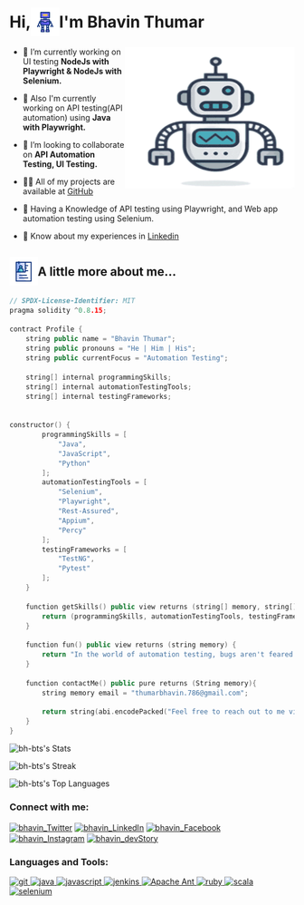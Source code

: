 <h1 align="center" style="display: flex; align-items: center;">
    Hi,<img src="GIF/chatbot.gif" width="50px" height="50px" style="vertical-align: middle;" align="center">I'm Bhavin Thumar
</h1>

<img align="right" height="250" width="300" alt="GIF" src="GIF/old-robot.gif"/>

- 🔭 I’m currently working on UI testing **NodeJs with Playwright & NodeJs with Selenium.**

- 🌱 Also I'm currently working on API testing(API automation) using **Java with Playwright.**

- 👯 I’m looking to collaborate on **API Automation Testing, UI Testing.**

- 👨‍💻 All of my projects are available at [GitHub](https://github.com/bh-bts)

- 💬 Having a Knowledge of API testing using Playwright, and Web app automation testing using Selenium.

- 📄 Know about my experiences in [Linkedin](https://www.linkedin.com/in/bhavin-thumar-633197217/)

<h2 align="center" style="display: flex; align-items: center;">
    <img src="GIF/dossier.gif" width="50px" height="50px" style="vertical-align: middle;" align="center"> A little more about me...
</h2>

``` cpp
// SPDX-License-Identifier: MIT
pragma solidity ^0.8.15;

contract Profile {
    string public name = "Bhavin Thumar";
    string public pronouns = "He | Him | His";
    string public currentFocus = "Automation Testing";

    string[] internal programmingSkills;
    string[] internal automationTestingTools;
    string[] internal testingFrameworks;


constructor() {
        programmingSkills = [
            "Java", 
            "JavaScript",
            "Python"
        ];
        automationTestingTools = [
            "Selenium",
            "Playwright",
            "Rest-Assured",
            "Appium",
            "Percy"
        ];
        testingFrameworks = [
            "TestNG",
            "Pytest"
        ];
    }

    function getSkills() public view returns (string[] memory, string[] memory, string[] memory) {
        return (programmingSkills, automationTestingTools, testingFrameworks);
    }

    function fun() public view returns (string memory) {
        return "In the world of automation testing, bugs aren't feared they're expected guests, welcomed with open arms by our code!";
    }

    function contactMe() public pure returns (String memory){
        string memory email = "thumarbhavin.786@gmail.com";

        return string(abi.encodePacked("Feel free to reach out to me via email at ", email));
    }
}

```
![bh-bts's Stats](https://github-readme-stats.vercel.app/api?username=bh-bts&theme=vue-dark&show_icons=true&hide_border=true&count_private=true)

![bh-bts's Streak](https://github-readme-streak-stats.herokuapp.com/?user=bh-bts&theme=vue-dark&hide_border=true)

![bh-bts's Top Languages](https://github-readme-stats.vercel.app/api/top-langs/?username=bh-bts&theme=vue-dark&show_icons=true&hide_border=true&layout=compact)


<h3 align="left">Connect with me:</h3>
<p align="left">
<a href="https://twitter.com/BhavinThumar14" target="blank"><img align="center" src="https://cdn.jsdelivr.net/npm/simple-icons@3.0.1/icons/twitter.svg" alt="bhavin_Twitter" height="30" width="40" /></a>
<a href="https://www.linkedin.com/in/bhavin-thumar-633197217/" target="blank"><img align="center" src="https://cdn.jsdelivr.net/npm/simple-icons@3.0.1/icons/linkedin.svg" alt="bhavin_LinkedIn" height="30" width="40" /></a>
<a href="https://www.facebook.com/bhavin.thumar.750/" target="blank"><img align="center" src="https://cdn.jsdelivr.net/npm/simple-icons@3.0.1/icons/facebook.svg" alt="bhavin_Facebook" height="30" width="40" /></a>
<a href="https://www.instagram.com/bhavin_thumar__bts/" target="blank"><img align="center" src="https://cdn.jsdelivr.net/npm/simple-icons@3.0.1/icons/instagram.svg" alt="bhavin_Instagram" height="30" width="40" /></a>
<a href="https://devstory.fyi/bhavin-thumar" target="blank"><img align="center" src="https://w7.pngwing.com/pngs/549/715/png-transparent-web-development-logo-website-web-design-symmetry-internet-thumbnail.png" alt="bhavin_devStory" height="30" width="40" /></a>
</p>

<h3 align="left">Languages and Tools:</h3>
<p align="left"> 
<a href="https://git-scm.com/" target="_blank"> <img src="https://www.vectorlogo.zone/logos/git-scm/git-scm-icon.svg" alt="git" width="40" height="40"/> </a> 
<a href="https://www.java.com" target="_blank"> <img src="https://icon-library.com/images/java-icon-images/java-icon-images-6.jpg" alt="java" width="40" height="40"/> </a> 
<a href="https://developer.mozilla.org/en-US/docs/Web/JavaScript" target="_blank"> <img src="https://sujanbyanjankar.com.np/wp-content/uploads/2019/09/javascript.png" alt="javascript" width="40" height="40"/> </a> 
<a href="https://www.jenkins.io" target="_blank"> <img src="https://www.vectorlogo.zone/logos/jenkins/jenkins-icon.svg" alt="jenkins" width="40" height="40"/> </a> 
<a href="https://ant.apache.org/bindownload.cgi" target="_blank"> <img src="https://res.cloudinary.com/canonical/image/fetch/f_auto,q_auto,fl_sanitize,w_60,h_60/https://dashboard.snapcraft.io/site_media/appmedia/2019/06/ant-logo_PMiBrWC.png" alt="Apache Ant" width="40" height="40"/> </a> 
<a href="https://karatelabs.github.io/karate/karate-core/" target="_blank"> <img src="https://upload.wikimedia.org/wikipedia/commons/thumb/f/f7/Karate_software_logo.svg/121px-Karate_software_logo.svg.png" alt="ruby" width="40" height="40"/> </a> 
<a href="https://katalon.com/" target="_blank"> <img src="https://logosandtypes.com/wp-content/uploads/2020/07/katalon.svg" alt="scala" width="40" height="40"/> </a> 
<a href="https://www.selenium.dev" target="_blank"> <img src="https://raw.githubusercontent.com/detain/svg-logos/780f25886640cef088af994181646db2f6b1a3f8/svg/selenium-logo.svg" alt="selenium" width="40" height="40"/> </a>
</p>


<!-- BLOG-POST-LIST:START -->
<!-- BLOG-POST-LIST:END -->
